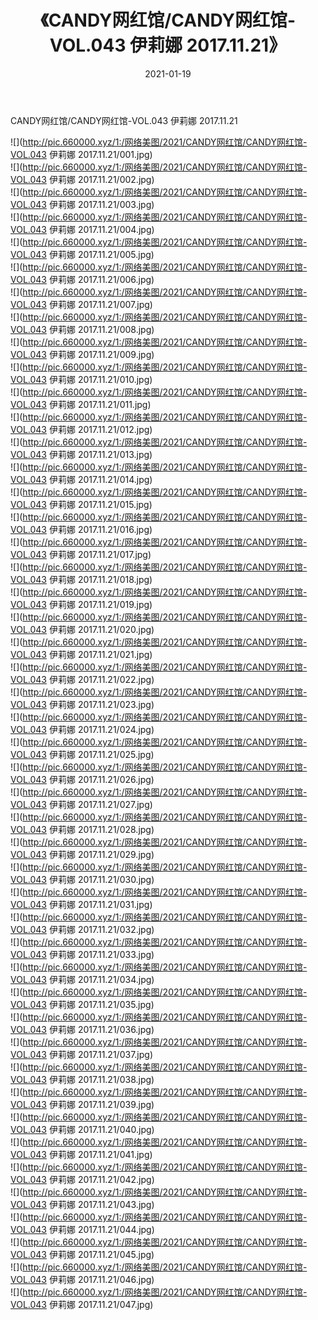 ﻿---
layout: post
title:  《CANDY网红馆/CANDY网红馆-VOL.043 伊莉娜 2017.11.21》
date:   2021-01-19
img: http://pic.660000.xyz/1:/网络美图/2021/CANDY网红馆/CANDY网红馆-VOL.043 伊莉娜 2017.11.21/000.jpg
categories: [美女, 清纯, 唯美]
---

CANDY网红馆/CANDY网红馆-VOL.043 伊莉娜 2017.11.21

 ![](http://pic.660000.xyz/1:/网络美图/2021/CANDY网红馆/CANDY网红馆-VOL.043 伊莉娜 2017.11.21/001.jpg) <br>![](http://pic.660000.xyz/1:/网络美图/2021/CANDY网红馆/CANDY网红馆-VOL.043 伊莉娜 2017.11.21/002.jpg) <br>![](http://pic.660000.xyz/1:/网络美图/2021/CANDY网红馆/CANDY网红馆-VOL.043 伊莉娜 2017.11.21/003.jpg) <br>![](http://pic.660000.xyz/1:/网络美图/2021/CANDY网红馆/CANDY网红馆-VOL.043 伊莉娜 2017.11.21/004.jpg) <br>![](http://pic.660000.xyz/1:/网络美图/2021/CANDY网红馆/CANDY网红馆-VOL.043 伊莉娜 2017.11.21/005.jpg) <br>![](http://pic.660000.xyz/1:/网络美图/2021/CANDY网红馆/CANDY网红馆-VOL.043 伊莉娜 2017.11.21/006.jpg) <br>![](http://pic.660000.xyz/1:/网络美图/2021/CANDY网红馆/CANDY网红馆-VOL.043 伊莉娜 2017.11.21/007.jpg) <br>![](http://pic.660000.xyz/1:/网络美图/2021/CANDY网红馆/CANDY网红馆-VOL.043 伊莉娜 2017.11.21/008.jpg) <br>![](http://pic.660000.xyz/1:/网络美图/2021/CANDY网红馆/CANDY网红馆-VOL.043 伊莉娜 2017.11.21/009.jpg) <br>![](http://pic.660000.xyz/1:/网络美图/2021/CANDY网红馆/CANDY网红馆-VOL.043 伊莉娜 2017.11.21/010.jpg) <br>![](http://pic.660000.xyz/1:/网络美图/2021/CANDY网红馆/CANDY网红馆-VOL.043 伊莉娜 2017.11.21/011.jpg) <br>![](http://pic.660000.xyz/1:/网络美图/2021/CANDY网红馆/CANDY网红馆-VOL.043 伊莉娜 2017.11.21/012.jpg) <br>![](http://pic.660000.xyz/1:/网络美图/2021/CANDY网红馆/CANDY网红馆-VOL.043 伊莉娜 2017.11.21/013.jpg) <br>![](http://pic.660000.xyz/1:/网络美图/2021/CANDY网红馆/CANDY网红馆-VOL.043 伊莉娜 2017.11.21/014.jpg) <br>![](http://pic.660000.xyz/1:/网络美图/2021/CANDY网红馆/CANDY网红馆-VOL.043 伊莉娜 2017.11.21/015.jpg) <br>![](http://pic.660000.xyz/1:/网络美图/2021/CANDY网红馆/CANDY网红馆-VOL.043 伊莉娜 2017.11.21/016.jpg) <br>![](http://pic.660000.xyz/1:/网络美图/2021/CANDY网红馆/CANDY网红馆-VOL.043 伊莉娜 2017.11.21/017.jpg) <br>![](http://pic.660000.xyz/1:/网络美图/2021/CANDY网红馆/CANDY网红馆-VOL.043 伊莉娜 2017.11.21/018.jpg) <br>![](http://pic.660000.xyz/1:/网络美图/2021/CANDY网红馆/CANDY网红馆-VOL.043 伊莉娜 2017.11.21/019.jpg) <br>![](http://pic.660000.xyz/1:/网络美图/2021/CANDY网红馆/CANDY网红馆-VOL.043 伊莉娜 2017.11.21/020.jpg) <br>![](http://pic.660000.xyz/1:/网络美图/2021/CANDY网红馆/CANDY网红馆-VOL.043 伊莉娜 2017.11.21/021.jpg) <br>![](http://pic.660000.xyz/1:/网络美图/2021/CANDY网红馆/CANDY网红馆-VOL.043 伊莉娜 2017.11.21/022.jpg) <br>![](http://pic.660000.xyz/1:/网络美图/2021/CANDY网红馆/CANDY网红馆-VOL.043 伊莉娜 2017.11.21/023.jpg) <br>![](http://pic.660000.xyz/1:/网络美图/2021/CANDY网红馆/CANDY网红馆-VOL.043 伊莉娜 2017.11.21/024.jpg) <br>![](http://pic.660000.xyz/1:/网络美图/2021/CANDY网红馆/CANDY网红馆-VOL.043 伊莉娜 2017.11.21/025.jpg) <br>![](http://pic.660000.xyz/1:/网络美图/2021/CANDY网红馆/CANDY网红馆-VOL.043 伊莉娜 2017.11.21/026.jpg) <br>![](http://pic.660000.xyz/1:/网络美图/2021/CANDY网红馆/CANDY网红馆-VOL.043 伊莉娜 2017.11.21/027.jpg) <br>![](http://pic.660000.xyz/1:/网络美图/2021/CANDY网红馆/CANDY网红馆-VOL.043 伊莉娜 2017.11.21/028.jpg) <br>![](http://pic.660000.xyz/1:/网络美图/2021/CANDY网红馆/CANDY网红馆-VOL.043 伊莉娜 2017.11.21/029.jpg) <br>![](http://pic.660000.xyz/1:/网络美图/2021/CANDY网红馆/CANDY网红馆-VOL.043 伊莉娜 2017.11.21/030.jpg) <br>![](http://pic.660000.xyz/1:/网络美图/2021/CANDY网红馆/CANDY网红馆-VOL.043 伊莉娜 2017.11.21/031.jpg) <br>![](http://pic.660000.xyz/1:/网络美图/2021/CANDY网红馆/CANDY网红馆-VOL.043 伊莉娜 2017.11.21/032.jpg) <br>![](http://pic.660000.xyz/1:/网络美图/2021/CANDY网红馆/CANDY网红馆-VOL.043 伊莉娜 2017.11.21/033.jpg) <br>![](http://pic.660000.xyz/1:/网络美图/2021/CANDY网红馆/CANDY网红馆-VOL.043 伊莉娜 2017.11.21/034.jpg) <br>![](http://pic.660000.xyz/1:/网络美图/2021/CANDY网红馆/CANDY网红馆-VOL.043 伊莉娜 2017.11.21/035.jpg) <br>![](http://pic.660000.xyz/1:/网络美图/2021/CANDY网红馆/CANDY网红馆-VOL.043 伊莉娜 2017.11.21/036.jpg) <br>![](http://pic.660000.xyz/1:/网络美图/2021/CANDY网红馆/CANDY网红馆-VOL.043 伊莉娜 2017.11.21/037.jpg) <br>![](http://pic.660000.xyz/1:/网络美图/2021/CANDY网红馆/CANDY网红馆-VOL.043 伊莉娜 2017.11.21/038.jpg) <br>![](http://pic.660000.xyz/1:/网络美图/2021/CANDY网红馆/CANDY网红馆-VOL.043 伊莉娜 2017.11.21/039.jpg) <br>![](http://pic.660000.xyz/1:/网络美图/2021/CANDY网红馆/CANDY网红馆-VOL.043 伊莉娜 2017.11.21/040.jpg) <br>![](http://pic.660000.xyz/1:/网络美图/2021/CANDY网红馆/CANDY网红馆-VOL.043 伊莉娜 2017.11.21/041.jpg) <br>![](http://pic.660000.xyz/1:/网络美图/2021/CANDY网红馆/CANDY网红馆-VOL.043 伊莉娜 2017.11.21/042.jpg) <br>![](http://pic.660000.xyz/1:/网络美图/2021/CANDY网红馆/CANDY网红馆-VOL.043 伊莉娜 2017.11.21/043.jpg) <br>![](http://pic.660000.xyz/1:/网络美图/2021/CANDY网红馆/CANDY网红馆-VOL.043 伊莉娜 2017.11.21/044.jpg) <br>![](http://pic.660000.xyz/1:/网络美图/2021/CANDY网红馆/CANDY网红馆-VOL.043 伊莉娜 2017.11.21/045.jpg) <br>![](http://pic.660000.xyz/1:/网络美图/2021/CANDY网红馆/CANDY网红馆-VOL.043 伊莉娜 2017.11.21/046.jpg) <br>![](http://pic.660000.xyz/1:/网络美图/2021/CANDY网红馆/CANDY网红馆-VOL.043 伊莉娜 2017.11.21/047.jpg) <br>